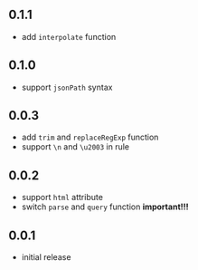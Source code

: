 ## 0.1.1

- add `interpolate` function

## 0.1.0

- support `jsonPath` syntax

## 0.0.3

- add `trim` and `replaceRegExp` function
- support `\n` and `\u2003` in rule

## 0.0.2

- support `html` attribute
- switch `parse` and `query` function **important!!!**

## 0.0.1

- initial release
